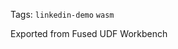 <!--fused:tags-->
Tags: `linkedin-demo` `wasm`

<!--fused:readme-->
Exported from Fused UDF Workbench

